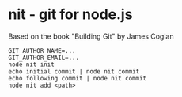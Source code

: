# nit - git for node.js

Based on the book "Building Git" by James Coglan

    GIT_AUTHOR_NAME=...
    GIT_AUTHOR_EMAIL=...
    node nit init
    echo initial commit | node nit commit
    echo following commit | node nit commit
    node nit add <path>
